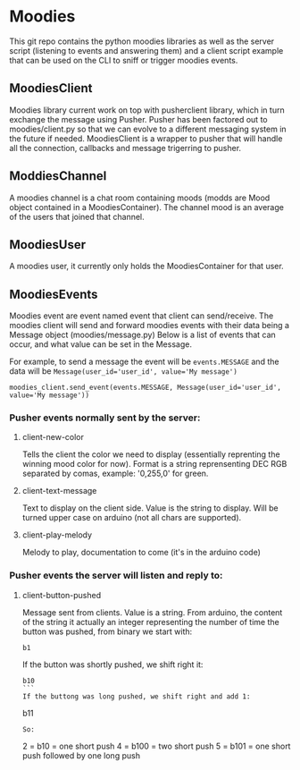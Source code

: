 # Moodies

This git repo contains the python moodies libraries as well as the server script (listening to events and answering them) and a client script example that can be used on the CLI to sniff or trigger moodies events.

## MoodiesClient

Moodies library current work on top with pusherclient library, which in turn exchange the message using Pusher. Pusher has been factored out to moodies/client.py so that we can evolve to a different messaging system in the future if needed.
MoodiesClient is a wrapper to pusher that will handle all the connection, callbacks and message trigerring to pusher.

## ModdiesChannel

A moodies channel is a chat room containing moods (modds are Mood object contained in a MoodiesContainer).
The channel mood is an average of the users that joined that channel.

## MoodiesUser

A moodies user, it currently only holds the MoodiesContainer for that user.

## MoodiesEvents

Moodies event are event named event that client can send/receive. The moodies client will send and forward moodies events with their data being a Message object (moodies/message.py)
Below  is a list of events that can occur, and what value can be set in the Message.

For example, to send a message the event will be `events.MESSAGE` and the data will be `Message(user_id='user_id', value='My message')`

```
moodies_client.send_event(events.MESSAGE, Message(user_id='user_id', value='My message'))
```

### Pusher events normally sent by the server:

1. client-new-color

   Tells the client the color we need to display (essentially reprenting the winning mood color for now).
   Format is a string reprensenting DEC RGB separated by comas, example: '0,255,0' for green.

2. client-text-message

   Text to display on the client side.
   Value is the string to display. Will be turned upper case on arduino (not all chars are supported).

3. client-play-melody

   Melody to play, documentation to come (it's in the arduino code)

### Pusher events the server will listen and reply to:

1. client-button-pushed

   Message sent from clients. Value is a string.
   From arduino, the content of the string it actually an integer representing the number of time the button was pushed, from    binary we start with:
   ```
   b1
   ```
   If the button was shortly pushed, we shift right it:
   ````
   b10
   ```
   If the buttong was long pushed, we shift right and add 1:
   ````
   b11
   ```
   So:
   ```
   2 = b10 = one short push
   4 = b100 = two short push
   5 = b101 = one short push followed by one long push
   ```
